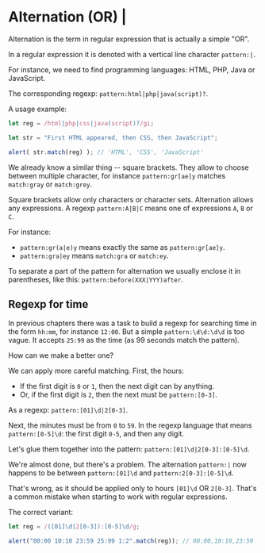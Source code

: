 # Alternation (OR) |

Alternation is the term in regular expression that is actually a simple "OR".

In a regular expression it is denoted with a vertical line character `pattern:|`.

For instance, we need to find programming languages: HTML, PHP, Java or JavaScript.

The corresponding regexp: `pattern:html|php|java(script)?`.

A usage example:

```js run
let reg = /html|php|css|java(script)?/gi;

let str = "First HTML appeared, then CSS, then JavaScript";

alert( str.match(reg) ); // 'HTML', 'CSS', 'JavaScript'
```

We already know a similar thing -- square brackets. They allow to choose between multiple character, for instance `pattern:gr[ae]y` matches `match:gray` or `match:grey`.

Square brackets allow only characters or character sets. Alternation allows any expressions. A regexp `pattern:A|B|C` means one of expressions `A`, `B` or `C`.

For instance:

- `pattern:gr(a|e)y` means exactly the same as `pattern:gr[ae]y`.
- `pattern:gra|ey` means `match:gra` or `match:ey`.

To separate a part of the pattern for alternation we usually enclose it in parentheses, like this: `pattern:before(XXX|YYY)after`.

## Regexp for time

In previous chapters there was a task to build a regexp for searching time in the form `hh:mm`, for instance `12:00`. But a simple `pattern:\d\d:\d\d` is too vague. It accepts `25:99` as the time (as 99 seconds match the pattern).

How can we make a better one?

We can apply more careful matching. First, the hours:

- If the first digit is `0` or `1`, then the next digit can by anything.
- Or, if the first digit is `2`, then the next must be `pattern:[0-3]`.

As a regexp: `pattern:[01]\d|2[0-3]`.

Next, the minutes must be from `0` to `59`. In the regexp language that means `pattern:[0-5]\d`: the first digit `0-5`, and then any digit.

Let's glue them together into the pattern: `pattern:[01]\d|2[0-3]:[0-5]\d`.

We're almost done, but there's a problem. The alternation `pattern:|` now happens to be between `pattern:[01]\d` and `pattern:2[0-3]:[0-5]\d`.

That's wrong, as it should be applied only to hours `[01]\d` OR `2[0-3]`. That's a common mistake when starting to work with regular expressions.

The correct variant:

```js run
let reg = /([01]\d|2[0-3]):[0-5]\d/g;

alert("00:00 10:10 23:59 25:99 1:2".match(reg)); // 00:00,10:10,23:59
```
